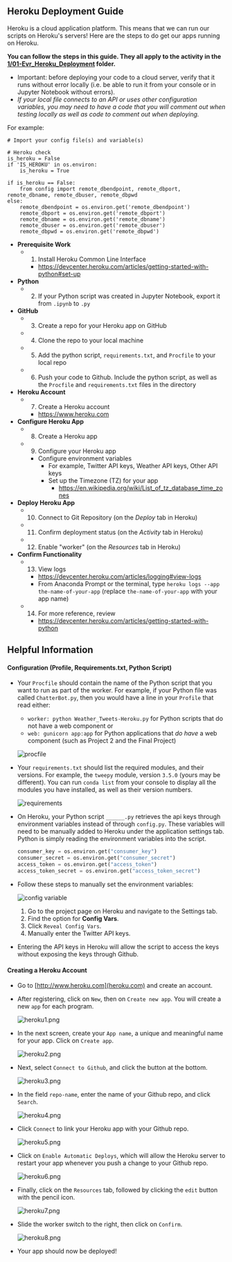 ## Heroku Deployment Guide

 Heroku is a cloud application platform. This means that we can run our scripts on Heroku's servers! Here are the steps to do get our apps running on Heroku.

 **You can follow the steps in this guide. They all apply to the activity in the [1/01-Evr_Heroku_Deployment](../1/01-Evr_Heroku_Deployment) folder.**

* Important: before deploying your code to a cloud server, verify that it runs without error locally (i.e. be able to run it from your console or in Jupyter Notebook without errors).
* _If your local file connects to an API or uses other configuration variables, you may need to have a code that you will comment out when testing locally as well as code to comment out when deploying._

For example:
```
# Import your config file(s) and variable(s)

# Heroku check
is_heroku = False
if 'IS_HEROKU' in os.environ:
    is_heroku = True

if is_heroku == False:
    from config import remote_dbendpoint, remote_dbport, remote_dbname, remote_dbuser, remote_dbpwd
else:
    remote_dbendpoint = os.environ.get('remote_dbendpoint')
    remote_dbport = os.environ.get('remote_dbport')
    remote_dbname = os.environ.get('remote_dbname')
    remote_dbuser = os.environ.get('remote_dbuser')
    remote_dbpwd = os.environ.get('remote_dbpwd')
```

* **Prerequisite Work**
  * 1. Install Heroku Common Line Interface
      * https://devcenter.heroku.com/articles/getting-started-with-python#set-up
* **Python**
  * 2. If your Python script was created in Jupyter Notebook, export it from `.ipynb` to `.py`
* **GitHub**
  * 3. Create a repo for your Heroku app on GitHub
  * 4. Clone the repo to your local machine
  * 5. Add the python script, `requirements.txt`, and `Procfile` to your local repo
  * 6. Push your code to Github. Include the python script, as well as the `Procfile` and `requirements.txt` files in the directory
* **Heroku Account**
  * 7. Create a Heroku account
    * https://www.heroku.com
* **Configure Heroku App**
  * 8. Create a Heroku app
  * 9. Configure your Heroku app
    * Configure environment variables
      * For example, Twitter API keys, Weather API keys, Other API keys
      * Set up the Timezone (TZ) for your app
        * https://en.wikipedia.org/wiki/List_of_tz_database_time_zones
* **Deploy Heroku App**
  * 10. Connect to Git Repository (on the _Deploy_ tab in Heroku)
  * 11. Confirm deployment status (on the _Activity_ tab in Heroku)
  * 12. Enable "worker" (on the _Resources_ tab in Heroku)
* **Confirm Functionality**
  * 13. View logs
      * https://devcenter.heroku.com/articles/logging#view-logs
      * From Anaconda Prompt or the terminal, type `heroku logs --app the-name-of-your-app` (replace `the-name-of-your-app` with your app name)
  * 14. For more reference, review
    * https://devcenter.heroku.com/articles/getting-started-with-python


## Helpful Information

#### Configuration (Profile, Requirements.txt, Python Script)

* Your `Procfile` should contain the name of the Python script that you want to run as part of the worker. For example, if your Python file was called `ChatterBot.py`, then you would have a line in your `Profile` that read either:

  * `worker: python Weather_Tweets-Heroku.py` for Python scripts that do not have a web component or 
  * `web: gunicorn app:app` for Python applications that *do have* a web component (such as Project 2 and the Final Project)

  ![procfile](Images/procfile.png)

* Your `requirements.txt` should list the required modules, and their versions. For example, the `tweepy` module, version `3.5.0` (yours may be different). You can run `conda list` from your console to display all the modules you have installed, as well as their version numbers.

  ![requirements](Images/requirements.png)

* On Heroku, your Python script `______.py` retrieves the api keys through environment variables instead of through `config.py`. These variables will need to be manually added to Heroku under the application settings tab. Python is simply reading the environment variables into the script.

  ```python
  consumer_key = os.environ.get("consumer_key")
  consumer_secret = os.environ.get("consumer_secret")
  access_token = os.environ.get("access_token")
  access_token_secret = os.environ.get("access_token_secret")
  ```

* Follow these steps to manually set the environment variables:

  ![config variable](Images/config_var.png)

  1. Go to the project page on Heroku and navigate to the Settings tab.
  2. Find the option for **Config Vars**.
  3. Click `Reveal Config Vars`.
  4. Manually enter the Twitter API keys.

* Entering the API keys in Heroku will allow the script to access the keys without exposing the keys through Github.

#### Creating a Heroku Account

* Go to [http://www.heroku.com](heroku.com) and create an account.

* After registering, click on `New`, then on `Create new app`. You will create a new `app` for each program.

  ![heroku1.png](Images/heroku1.png)

* In the next screen, create your `App name`, a unique and meaningful name for your app. Click on `Create app`.

  ![heroku2.png](Images/heroku2.png)

* Next, select `Connect to Github`, and click the button at the bottom.

  ![heroku3.png](Images/heroku3.png)

* In the field `repo-name`, enter the name of your Github repo, and click `Search`.

  ![heroku4.png](Images/heroku4.png)

* Click `Connect` to link your Heroku app with your Github repo.

  ![heroku5.png](Images/heroku5.png)  

* Click on `Enable Automatic Deploys`, which will allow the Heroku server to restart your app whenever you push a change to your Github repo.

  ![heroku6.png](Images/heroku6.png)  

* Finally, click on the `Resources` tab, followed by clicking the `edit` button with the pencil icon.

  ![heroku7.png](Images/heroku7.png)

* Slide the worker switch to the right, then click on `Confirm`.

  ![heroku8.png](Images/heroku8.png)  

* Your app should now be deployed!  
